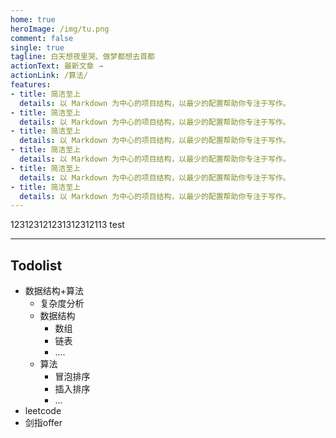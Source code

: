 ```yaml
---
home: true
heroImage: /img/tu.png
comment: false
single: true
tagline: 白天想夜里哭、做梦都想去首都
actionText: 最新文章 →
actionLink: /算法/
features:
- title: 简洁至上
  details: 以 Markdown 为中心的项目结构，以最少的配置帮助你专注于写作。
- title: 简洁至上
  details: 以 Markdown 为中心的项目结构，以最少的配置帮助你专注于写作。
- title: 简洁至上
  details: 以 Markdown 为中心的项目结构，以最少的配置帮助你专注于写作。
- title: 简洁至上
  details: 以 Markdown 为中心的项目结构，以最少的配置帮助你专注于写作。
- title: 简洁至上
  details: 以 Markdown 为中心的项目结构，以最少的配置帮助你专注于写作。
- title: 简洁至上
  details: 以 Markdown 为中心的项目结构，以最少的配置帮助你专注于写作。
---
```



123123121231312312113    test


---
## Todolist

- 数据结构+算法
    - 复杂度分析
    - 数据结构
        - 数组
        - 链表
        - ....
    - 算法
        - 冒泡排序
        - 插入排序
        - ...
- leetcode
- 剑指offer
